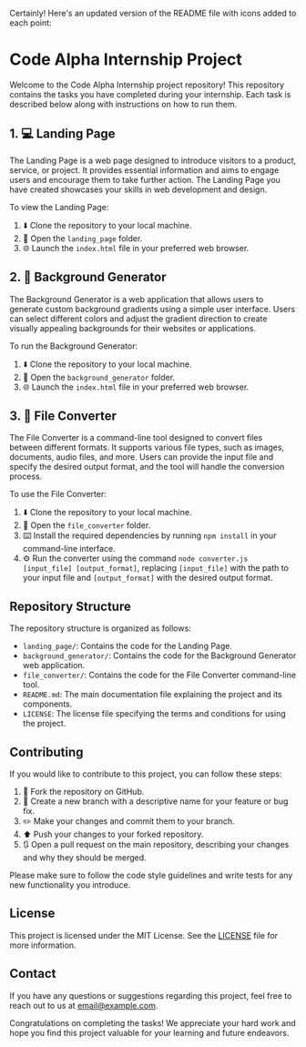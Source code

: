 Certainly! Here's an updated version of the README file with icons added to each point:

# Code Alpha Internship Project

Welcome to the Code Alpha Internship project repository! This repository contains the tasks you have completed during your internship. Each task is described below along with instructions on how to run them.

## 1. :computer: Landing Page

The Landing Page is a web page designed to introduce visitors to a product, service, or project. It provides essential information and aims to engage users and encourage them to take further action. The Landing Page you have created showcases your skills in web development and design.

To view the Landing Page:

1. :arrow_down: Clone the repository to your local machine.
2. :rocket: Open the `landing_page` folder.
3. :globe_with_meridians: Launch the `index.html` file in your preferred web browser.

## 2. :art: Background Generator

The Background Generator is a web application that allows users to generate custom background gradients using a simple user interface. Users can select different colors and adjust the gradient direction to create visually appealing backgrounds for their websites or applications.

To run the Background Generator:

1. :arrow_down: Clone the repository to your local machine.
2. :rocket: Open the `background_generator` folder.
3. :globe_with_meridians: Launch the `index.html` file in your preferred web browser.

## 3. :file_folder: File Converter

The File Converter is a command-line tool designed to convert files between different formats. It supports various file types, such as images, documents, audio files, and more. Users can provide the input file and specify the desired output format, and the tool will handle the conversion process.

To use the File Converter:

1. :arrow_down: Clone the repository to your local machine.
2. :open_file_folder: Open the `file_converter` folder.
3. :keyboard: Install the required dependencies by running `npm install` in your command-line interface.
4. :gear: Run the converter using the command `node converter.js [input_file] [output_format]`, replacing `[input_file]` with the path to your input file and `[output_format]` with the desired output format.

## Repository Structure

The repository structure is organized as follows:

- `landing_page/`: Contains the code for the Landing Page.
- `background_generator/`: Contains the code for the Background Generator web application.
- `file_converter/`: Contains the code for the File Converter command-line tool.
- `README.md`: The main documentation file explaining the project and its components.
- `LICENSE`: The license file specifying the terms and conditions for using the project.

## Contributing

If you would like to contribute to this project, you can follow these steps:

1. :fork_and_knife: Fork the repository on GitHub.
2. :seedling: Create a new branch with a descriptive name for your feature or bug fix.
3. :pencil2: Make your changes and commit them to your branch.
4. :arrow_up: Push your changes to your forked repository.
5. :arrows_clockwise: Open a pull request on the main repository, describing your changes and why they should be merged.

Please make sure to follow the code style guidelines and write tests for any new functionality you introduce.

## License

This project is licensed under the MIT License. See the [LICENSE](./LICENSE) file for more information.

## Contact

If you have any questions or suggestions regarding this project, feel free to reach out to us at [email@example.com](mailto:email@example.com).

Congratulations on completing the tasks! We appreciate your hard work and hope you find this project valuable for your learning and future endeavors.
